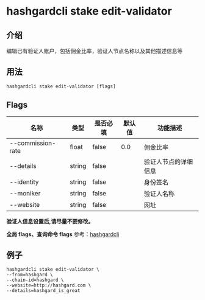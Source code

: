 # hashgardcli stake edit-validator

## 介绍

编辑已有验证人账户，包括佣金比率，验证人节点名称以及其他描述信息等

## 用法

```shell
hashgardcli stake edit-validator [flags]
```

## Flags

| 名称              | 类型   | 是否必填 | 默认值            | 功能描述             |
| ----------------- | ------ | -------- | ----------------- | -------------------- |
| --commission-rate | float  | false    | 0.0               | 佣金比率             |
| --details         | string | false    | | 验证人节点的详细信息 |
| --identity        | string | false    | | 身份签名             |
| --moniker         | string | false    | | 验证人名称           |
| --website         | string | false    | | 网址                 |
**验证人信息设置后,请尽量不要修改。**

**全局 flags、查询命令 flags** 参考：[hashgardcli](../README.md)

## 例子

```shell
hashgardcli stake edit-validator \
--from=hashgard \
--chain-id=hashgard \
--website=http://hashgard.com \
--details=hashgard_is_great
```

